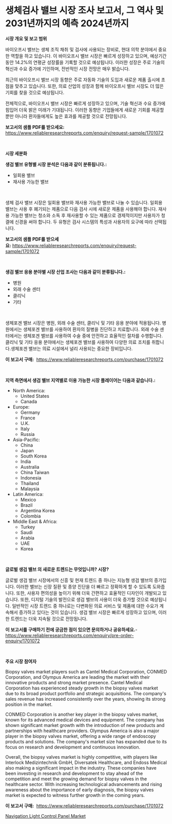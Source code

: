 <p><h1>생체검사 밸브 시장 조사 보고서, 그 역사 및 2031년까지의 예측 2024년까지</h1></p><p><strong>시장 개요 및 보고 범위</strong></p>
<p><p>바이오프시 밸브는 생체 조직 채취 및 검사에 사용되는 장비로, 현대 의학 분야에서 중요한 역할을 하고 있습니다. 이 바이오프시 밸브 시장은 빠르게 성장하고 있으며, 예상기간 동안 14.2%의 연평균 성장률을 기록할 것으로 예상됩니다. 이러한 성장은 주로 기술의 혁신과 수요 증가에 기인하며, 전반적인 시장 전망은 매우 밝습니다.</p><p>최근의 바이오프시 밸브 시장 동향은 주로 자동화 기술의 도입과 새로운 제품 출시에 초점을 맞추고 있습니다. 또한, 의료 산업의 성장과 함께 바이오프시 밸브 시장도 더 많은 기회를 찾을 것으로 예상됩니다.</p><p>전체적으로, 바이오프시 밸브 시장은 빠르게 성장하고 있으며, 기술 혁신과 수요 증가에 힘입어 더욱 밝은 미래가 기대됩니다. 이러한 동향은 기업들에게 새로운 기회를 제공할 뿐만 아니라 환자들에게도 높은 효과를 제공할 것으로 전망됩니다.</p></p>
<p><strong>보고서의 샘플 PDF를 받으세요:</strong> <a href="https://www.reliableresearchreports.com/enquiry/request-sample/1701072">https://www.reliableresearchreports.com/enquiry/request-sample/1701072</a></p>
<p>&nbsp;</p>
<p><strong>시장 세분화</strong></p>
<p><strong>생검 밸브 유형별 시장 분석은 다음과 같이 분류됩니다.:</strong></p>
<p><ul><li>일회용 밸브</li><li>재사용 가능한 밸브</li></ul></p>
<p>&nbsp;</p>
<p><p>생체 검사 밸브 시장은 일회용 밸브와 재사용 가능한 밸브로 나눌 수 있습니다. 일회용 밸브는 사용 후 폐기되는 제품으로 다음 검사 시에 새로운 제품을 사용해야 합니다. 재사용 가능한 밸브는 청소와 소독 후 재사용할 수 있는 제품으로 경제적이지만 사용자가 청결에 신경을 써야 합니다. 두 유형은 검사 시스템의 특성과 사용자의 요구에 따라 선택됩니다.</p></p>
<p><strong>보고서의 샘플 PDF를 받으세요:</strong>&nbsp;<a href="https://www.reliableresearchreports.com/enquiry/request-sample/1701072">https://www.reliableresearchreports.com/enquiry/request-sample/1701072</a></p>
<p>&nbsp;</p>
<p><strong> 생검 밸브 응용 분야별 시장 산업 조사는 다음과 같이 분류됩니다.:</strong></p>
<p><ul><li>병원</li><li>외래 수술 센터</li><li>클리닉</li><li>기타</li></ul></p>
<p>&nbsp;</p>
<p><p>생체포겐 밸브 시장은 병원, 외래 수술 센터, 클리닉 및 기타 응용 분야에 적용됩니다. 병원에서는 생체포겐 밸브를 사용하여 환자의 질병을 진단하고 치료합니다. 외래 수술 센터에서는 생체포겐 밸브를 사용하여 수술 중에 안전하고 효율적인 절차를 수행합니다. 클리닉 및 기타 응용 분야에서는 생체포겐 밸브를 사용하여 다양한 의료 조치를 취합니다.생체포겐 밸브는 의료 시설에서 널리 사용되는 중요한 장비입니다.</p></p>
<p><strong>이 보고서 구매:</strong>&nbsp; <a href="https://www.reliableresearchreports.com/purchase/1701072">https://www.reliableresearchreports.com/purchase/1701072</a></p>
<p>&nbsp;</p>
<p><strong>지역 측면에서 생검 밸브 지역별로 이용 가능한 시장 플레이어는 다음과 같습니다.:</strong></p>
<p><ul>
    <li>
        North America:
        <ul>
            <li>United States</li>
            <li>Canada</li>
        </ul>
    </li>
    <li>
        Europe:
        <ul>
            <li>Germany</li>
            <li>France</li>
            <li>U.K.</li>
            <li>Italy</li>
            <li>Russia</li>
        </ul>
    </li>
    <li>
        Asia-Pacific:
        <ul>
            <li>China</li>
            <li>Japan</li>
            <li>South Korea</li>
            <li>India</li>
            <li>Australia</li>
            <li>China Taiwan</li>
            <li>Indonesia</li>
            <li>Thailand</li>
            <li>Malaysia</li>
        </ul>
    </li>
    <li>
        Latin America:
        <ul>
            <li>Mexico</li>
            <li>Brazil</li>
            <li>Argentina Korea</li>
            <li>Colombia</li>
        </ul>
    </li>
    <li>
        Middle East & Africa:
        <ul>
            <li>Turkey</li>
            <li>Saudi</li>
            <li>Arabia</li>
            <li>UAE</li>
            <li>Korea</li>
        </ul>
    </li>
    </ul></p>
<p>&nbsp;</p>
<p><strong>글로벌 생검 밸브 의 새로운 트렌드는 무엇입니까? 시장?</strong></p>
<p><p>글로벌 생검 밸브 시장에서의 신흥 및 현재 트렌드 중 하나는 지능형 생검 밸브의 증가입니다. 이러한 밸브는 신장 질환 및 종양 진단을 더 빠르고 정확하게 할 수 있도록 도와줍니다. 또한, 사용자 편의성을 높이기 위해 더욱 간편하고 효율적인 디자인이 개발되고 있습니다. 또한, 디지털 기술의 발전으로 생검 밸브의 사용이 더욱 증가할 것으로 예상됩니다. 일반적인 시장 트렌드 중 하나로는 다변화된 의료 서비스 및 제품에 대한 수요가 계속해서 증가하고 있다는 것이 있습니다. 생검 밸브 시장은 빠르게 성장하고 있으며, 이러한 트렌드는 더욱 지속될 것으로 전망됩니다.</p></p>
<p><strong>이 보고서를 구매하기 전에 궁금한 점이 있으면 문의하거나 공유하세요.</strong>- <a href="https://www.reliableresearchreports.com/enquiry/pre-order-enquiry/1701072">https://www.reliableresearchreports.com/enquiry/pre-order-enquiry/1701072</a></p>
<p>&nbsp;</p>
<p><strong>주요 시장 참여자</strong></p>
<p><p>Biopsy valves market players such as Cantel Medical Corporation, CONMED Corporation, and Olympus America are leading the market with their innovative products and strong market presence. Cantel Medical Corporation has experienced steady growth in the biopsy valves market due to its broad product portfolio and strategic acquisitions. The company's sales revenue has increased consistently over the years, showing its strong position in the market.</p><p>CONMED Corporation is another key player in the biopsy valves market, known for its advanced medical devices and equipment. The company has shown significant market growth with the introduction of new products and partnerships with healthcare providers. Olympus America is also a major player in the biopsy valves market, offering a wide range of endoscopy products and solutions. The company's market size has expanded due to its focus on research and development and continuous innovation.</p><p>Overall, the biopsy valves market is highly competitive, with players like Interlock Medizintechnik GmbH, Diversatek Healthcare, and Endoss Medical also making a significant impact in the industry. These companies have been investing in research and development to stay ahead of the competition and meet the growing demand for biopsy valves in the healthcare sector. With increasing technological advancements and rising awareness about the importance of early diagnosis, the biopsy valves market is expected to witness further growth in the coming years.</p></p>
<p><strong>이 보고서 구매:</strong>&nbsp;&nbsp;<a href="https://www.reliableresearchreports.com/purchase/1701072">https://www.reliableresearchreports.com/purchase/1701072</a></p>
<p><p><a href="https://view.publitas.com/reportprime-1/global-navigation-light-control-panel-market-size-and-market-trends-insights-and-projections-from-2024-to-2031/">Navigation Light Control Panel Market</a></p></p>
